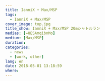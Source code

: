 ```yaml
---
title: IanniX + Max/MSP
tags:
  - IanniX + Max/MSP
cover_image: top.jpg
title_show: IanniX + Max/MSP 20mシャトルラン
medias: [=UESAmqibnMo]
medium: [Max/MSP]
duration:
categories:
  - news
  - [work, other]
lang: en
date: 2018-05-01 13:18:59
where:
---
```


<!--
# Tag Plugins
## Image
{% img [class names] /path/to/image [width] [height] "title text 'alt text'" %}

## Link
{% link text url [external] [title] %}

## YouTube
{% youtube video_id %}

## Vimeo
{% vimeo video_id [width] [height] %}

<!-- more -->
